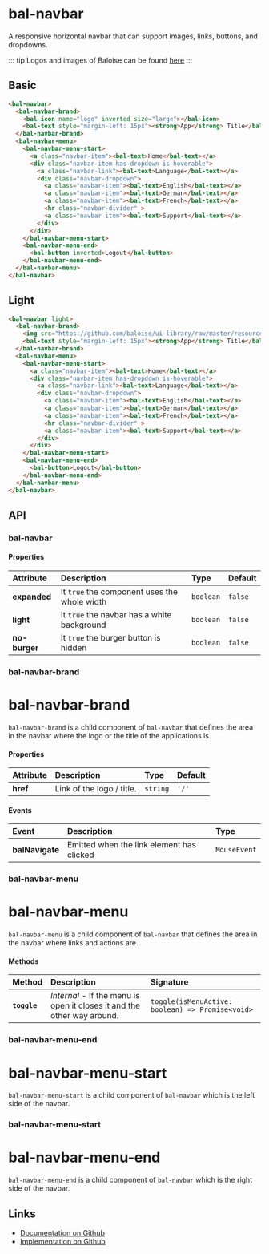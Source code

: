 # bal-navbar

<!-- START: human documentation top -->

A responsive horizontal navbar that can support images, links, buttons, and dropdowns.

::: tip
Logos and images of Baloise can be found [here](https://www.baloise.com/de/home/ueber-uns/wer-wir-sind/bilder-logos.html)
:::

<!-- END: human documentation top -->

## Basic

<ClientOnly>  <docs-demo-bal-navbar-64></docs-demo-bal-navbar-64></ClientOnly>

```html
<bal-navbar>
  <bal-navbar-brand>
    <bal-icon name="logo" inverted size="large"></bal-icon>
    <bal-text style="margin-left: 15px"><strong>App</strong> Title</bal-text>
  </bal-navbar-brand>
  <bal-navbar-menu>
    <bal-navbar-menu-start>
      <a class="navbar-item"><bal-text>Home</bal-text></a>
      <div class="navbar-item has-dropdown is-hoverable">
        <a class="navbar-link"><bal-text>Language</bal-text></a>
        <div class="navbar-dropdown">
          <a class="navbar-item"><bal-text>English</bal-text></a>
          <a class="navbar-item"><bal-text>German</bal-text></a>
          <a class="navbar-item"><bal-text>French</bal-text></a>
          <hr class="navbar-divider" >
          <a class="navbar-item"><bal-text>Support</bal-text></a>
        </div>
      </div>
    </bal-navbar-menu-start>
    <bal-navbar-menu-end>
      <bal-button inverted>Logout</bal-button>
    </bal-navbar-menu-end>
  </bal-navbar-menu>
</bal-navbar>
```

## Light

<ClientOnly>  <docs-demo-bal-navbar-65></docs-demo-bal-navbar-65></ClientOnly>

```html
<bal-navbar light>
  <bal-navbar-brand>
    <img src="https://github.com/baloise/ui-library/raw/master/resources/images/logo.svg" >
    <bal-text style="margin-left: 15px"><strong>App</strong> Title</bal-text>
  </bal-navbar-brand>
  <bal-navbar-menu>
    <bal-navbar-menu-start>
      <a class="navbar-item"><bal-text>Home</bal-text></a>
      <div class="navbar-item has-dropdown is-hoverable">
        <a class="navbar-link"><bal-text>Language</bal-text></a>
        <div class="navbar-dropdown">
          <a class="navbar-item"><bal-text>English</bal-text></a>
          <a class="navbar-item"><bal-text>German</bal-text></a>
          <a class="navbar-item"><bal-text>French</bal-text></a>
          <hr class="navbar-divider" >
          <a class="navbar-item"><bal-text>Support</bal-text></a>
        </div>
      </div>
    </bal-navbar-menu-start>
    <bal-navbar-menu-end>
      <bal-button>Logout</bal-button>
    </bal-navbar-menu-end>
  </bal-navbar-menu>
</bal-navbar>
```


## API

### bal-navbar

#### Properties

| Attribute     | Description                                  | Type      | Default |
| :------------ | :------------------------------------------- | :-------- | :------ |
| **expanded**  | It `true` the component uses the whole width | `boolean` | `false` |
| **light**     | It `true` the navbar has a white background  | `boolean` | `false` |
| **no-burger** | It `true` the burger button is hidden        | `boolean` | `false` |

### bal-navbar-brand


# bal-navbar-brand 

`bal-navbar-brand` is a child component of `bal-navbar` that defines the area in the navbar where the logo or the title of the applications is.


#### Properties

| Attribute | Description               | Type     | Default |
| :-------- | :------------------------ | :------- | :------ |
| **href**  | Link of the logo / title. | `string` | `'/'`   |

#### Events

| Event           | Description                               | Type         |
| :-------------- | :---------------------------------------- | :----------- |
| **balNavigate** | Emitted when the link element has clicked | `MouseEvent` |

### bal-navbar-menu


# bal-navbar-menu 

`bal-navbar-menu` is a child component of `bal-navbar` that defines the area in the navbar where links and actions are.



#### Methods

| Method       | Description                                                             | Signature                                        |
| :----------- | :---------------------------------------------------------------------- | :----------------------------------------------- |
| **`toggle`** | *Internal* - If the menu is open it closes it and the other way around. | `toggle(isMenuActive: boolean) => Promise<void>` |

### bal-navbar-menu-end


# bal-navbar-menu-start 

`bal-navbar-menu-start` is a child component of `bal-navbar` which is the left side of the navbar.



### bal-navbar-menu-start


# bal-navbar-menu-end 

`bal-navbar-menu-end` is a child component of `bal-navbar` which is the right side of the navbar.





<!-- START: human documentation bottom -->

<!-- END: human documentation bottom -->


## Links

* [Documentation on Github](https://github.com/baloise/ui-library/blob/master/docs/src/components/components/bal-navbar.md)
* [Implementation on Github](https://github.com/baloise/ui-library/blob/master/packages/library/src/components/bal-navbar)
